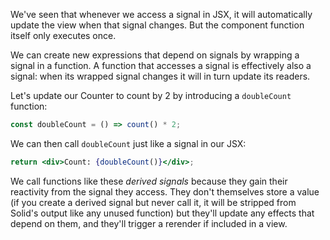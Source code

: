 We've seen that whenever we access a signal in JSX, it will automatically update the view when that signal changes. But the component function itself only executes once. 

We can create new expressions that depend on signals by wrapping a signal in a function. A function that accesses a signal is effectively also a signal: when its wrapped signal changes it will in turn update its readers.

Let's update our Counter to count by 2 by introducing a `doubleCount` function:

```jsx
const doubleCount = () => count() * 2;
```

We can then call `doubleCount` just like a signal in our JSX: 
```jsx
return <div>Count: {doubleCount()}</div>;
```

We call functions like these _derived signals_ because they gain their reactivity from the signal they access. They don't themselves store a value (if you create a derived signal but never call it, it will be stripped from Solid's output like any unused function) but they'll update any effects that depend on them, and they'll trigger a rerender if included in a view.